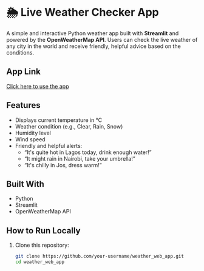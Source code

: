 # 🌦️ Live Weather Checker App

A simple and interactive Python weather app built with **Streamlit** and powered by the **OpenWeatherMap API**. Users can check the live weather of any city in the world and receive friendly, helpful advice based on the conditions.

## App Link
[Click here to use the app](https://live-weather-checker.streamlit.app/)

##  Features
- Displays current temperature in °C
- Weather condition (e.g., Clear, Rain, Snow)
- Humidity level
- Wind speed
- Friendly and helpful alerts:
  - “It's quite hot in Lagos today, drink enough water!”
  - “It might rain in Nairobi, take your umbrella!”
  - “It's chilly in Jos, dress warm!”

## Built With
- Python 
- Streamlit 
- OpenWeatherMap API 



## How to Run Locally

1. Clone this repository:
   ```bash
   git clone https://github.com/your-username/weather_web_app.git
   cd weather_web_app










